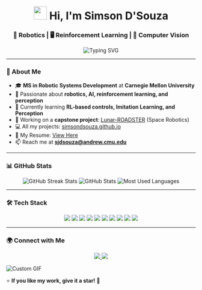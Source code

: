 <h1 align="center">
  <img src="https://media.giphy.com/media/hvRJCLFzcasrR4ia7z/giphy.gif" width="35"> Hi, I'm Simson D'Souza
</h1>
<h3 align="center">🤖 Robotics | 🖥️ Reinforcement Learning | 🎯 Computer Vision</h3>

<p align="center">
  <img src="https://readme-typing-svg.herokuapp.com?font=Fira+Code&pause=1000&center=true&width=435&lines=Robotics+Engineer;AI+Enthusiast;Passionate+About+Innovation" alt="Typing SVG" />
</p>

---

### 🔹 About Me
- 🎓 **MS in Robotic Systems Development** at **Carnegie Mellon University**
- 🤖 Passionate about **robotics, AI, reinforcement learning, and perception**
- 🌱 Currently learning **RL-based controls, Imitation Learning, and Perception**
- 🚀 Working on a **capstone project**: [Lunar-ROADSTER](https://mrsdprojects.ri.cmu.edu/2025teami/) (Space Robotics)
- 💻 All my projects: [simsondsouza.github.io](https://simsondsouza.github.io/)
- 📄 My Resume: [View Here](https://drive.google.com/file/d/1aABAWxspNzU57ygVRwhb17_OOEmmLpH3/view?usp=sharing)
- 📫 Reach me at **sjdsouza@andrew.cmu.edu**

---

### 📊 GitHub Stats
<p align="center">
  <img src="https://github-readme-streak-stats.herokuapp.com/?user=simsondsouza&theme=radical" alt="GitHub Streak Stats" />
  <img src="https://github-readme-stats.vercel.app/api?username=simsondsouza&show_icons=true&theme=radical" alt="GitHub Stats" />
  <img src="https://github-readme-stats.vercel.app/api/top-langs/?username=simsondsouza&layout=compact&theme=radical" alt="Most Used Languages" />
</p>

---

### 🛠️ Tech Stack
<p align="center">
  <img src="https://img.shields.io/badge/Python-3776AB?style=for-the-badge&logo=python&logoColor=white"/>
  <img src="https://img.shields.io/badge/C-00599C?style=for-the-badge&logo=c&logoColor=white"/>
  <img src="https://img.shields.io/badge/C++-00599C?style=for-the-badge&logo=c%2B%2B&logoColor=white"/>
  <img src="https://img.shields.io/badge/ROS-22314E?style=for-the-badge&logo=ros&logoColor=white"/>
  <img src="https://img.shields.io/badge/Docker-2496ED?style=for-the-badge&logo=docker&logoColor=white"/>
  <img src="https://img.shields.io/badge/Linux-FCC624?style=for-the-badge&logo=linux&logoColor=black"/>
  <img src="https://img.shields.io/badge/OpenCV-5C3EE8?style=for-the-badge&logo=opencv&logoColor=white"/>
  <img src="https://img.shields.io/badge/PyTorch-EE4C2C?style=for-the-badge&logo=pytorch&logoColor=white"/>
  <img src="https://img.shields.io/badge/TensorFlow-FF6F00?style=for-the-badge&logo=tensorflow&logoColor=white"/>
  <img src="https://img.shields.io/badge/Arduino-00979D?style=for-the-badge&logo=arduino&logoColor=white"/>
</p>

---

### 🌍 Connect with Me
<p align="center">
  <a href="https://linkedin.com/in/simsondsouza" target="_blank">
    <img src="https://img.shields.io/badge/LinkedIn-0A66C2?style=for-the-badge&logo=linkedin&logoColor=white"/>
  </a>
  <a href="https://github.com/simsondsouza" target="_blank">
    <img src="https://img.shields.io/badge/GitHub-181717?style=for-the-badge&logo=github&logoColor=white"/>
  </a>
</p>

![Custom GIF](https://user-images.githubusercontent.com/74038190/225813708-98b745f2-7d22-48cf-9150-083f1b00d6c9.gif)






⭐ **If you like my work, give it a star!** 🌟
